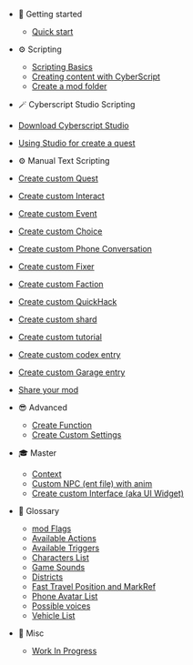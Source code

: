 - 📕 Getting started

  - [Quick start](quickstart.md)


- ⚙️ Scripting
  - [Scripting Basics](scripting-basics.md)
  - [Creating content with CyberScript](creating-content-with-cyberscript.md)
  - [Create a mod folder](create-an-mod-folder.md)
  
 - 🪄 Cyberscript Studio Scripting
 - [Download Cyberscript Studio](https://www.nexusmods.com/cyberpunk2077/mods/7214)
 - [Using Studio for create a quest](work-in-progress.md)

 - ⚙️ Manual Text Scripting
  
  - [Create custom Quest](create-custom-quest.md)
  - [Create custom Interact](create-custom-interact.md)
  - [Create custom Event](create-custom-event.md)
  - [Create custom Choice](create-custom-choice.md)
  - [Create custom Phone Conversation](create-custom-phone-conversation.md)
  - [Create custom Fixer](create-custom-fixer.md)
  - [Create custom Faction](create-custom-faction.md)
  - [Create custom QuickHack](create-custom-quickhack.md)
  - [Create custom shard](create-custom-shard.md)
  - [Create custom tutorial](create-custom-tutorial.md)
  - [Create custom codex entry](create-custom-codex.md)
  - [Create custom Garage entry](create-custom-garage-entry.md)
  - [Share your mod](share-your-mod.md)

- 😎 Advanced

  - [Create Function](create-function.md)
  - [Create Custom Settings](create-custom-settings.md)

- 🎓 Master

  - [Context](context.md)
  - [Custom NPC (ent file) with anim](custom-npc.md)
  - [Create custom Interface (aka UI Widget)](create-custom-interface.md)

- 📖 Glossary
  
  - [mod Flags](mod-flag.md)
  - [Available Actions](https://github.com/cyberscript77/release/blob/main/bin/x64/plugins/cyber_engine_tweaks/mods/cyberscript/mod/data/actiontemplate.json)
  - [Available Triggers](https://github.com/cyberscript77/release/blob/main/bin/x64/plugins/cyber_engine_tweaks/mods/cyberscript/mod/data/triggertemplate.json)
  - [Characters List](https://github.com/cyberscript77/release/blob/main/bin/x64/plugins/cyber_engine_tweaks/mods/cyberscript/mod/data/CharacterTable.xlsx?raw=true)
  - [Game Sounds](https://github.com/cyberscript77/release/blob/main/bin/x64/plugins/cyber_engine_tweaks/mods/cyberscript/mod/data/gamesounds.json)
  - [Districts](districts.md)
  - [Fast Travel Position and MarkRef](fasttravel-position.md)
  - [Phone Avatar List](phone-avatar-list.md)
  - [Possible voices](possible-voices.md)
  - [Vehicle List](vehicle-list.md)

- 🤖 Misc
  - [Work In Progress](work-in-progress.md)
